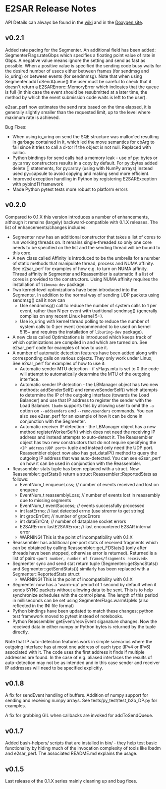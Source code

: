 # E2SAR Release Notes

API Details can always be found in the [wiki](https://github.com/JeffersonLab/E2SAR/wiki) and in the [Doxygen site](https://jeffersonlab.github.io/E2SAR-doc/annotated.html). 

## v0.2.1

Added rate pacing for the Segmenter. An additional field has been added: SegmenterFlags.rateGbps which specifies a floating point value of rate in Gbps. A negative value means ignore the setting and send as fast as possible. When a positive value is specified the sending code busy waits for the desired number of usecs either between frames (for sendmsg and io_uring) or between events (for sendmmsg). Note that when using Segmenter.addToSendQueue() the user must be careful to check that it doesn't return a E2SARErrorc::MemoryError which indicates that the queue is full (in this case the event should be resubmitted at a later time, the method by which the event submission code waits is left to the user).

e2sar_perf now estimates the send rate based on the time elapsed, it is generally slightly smaller than the requested limit, up to the level where maximum rate is achieved.

Bug Fixes:
- When using io_uring on send the SQE structure was malloc'ed resulting in garbage contained in it, which led the move semantics for cbArg to fail since it tries to call a d-tor if the object is not null. Replaced with calloc. 
- Python bindings for send calls had a memory leak - use of py::bytes or py::array constructors results in a copy by default. For py::bytes added delete [] statements, for py::array (using with NumPy arrays) instead used py::capsule to avoid copying and making send more efficient.
- Improved exception handling in Python by registering E2SARException with pybind11 framework
- Made Python pytest tests more robust to platform errors

## v0.2.0

Compared to 0.1.X this version introduces a number of enhancements, although it remains (largely) backward-compatible with 0.1.X releases. The list of enhancements/changes includes:

- Segmenter now has an additional constructor that takes a list of cores to run working threads on. It remains single-threaded so only one core needs to be specified on the list and the sending thread will be bound to this core. 
- A new class called Affinity is introduced to be the umbrella for a number of static methods that manipulate thread, process and NUMA affinity. See e2sar_perf for examples of how e.g. to turn on NUMA affinity. Thread affinity in Segmenter and Reassembler is automatic if a list of cores is provided to the constructors. Using NUMA affinity requires the installation of `libnuma-dev` package.
- Two kernel-level optimizations have been introduced into the Segmenter. In addition to the normal way of sending UDP packets using sendmsg() call it now can
    - Use sendmmsg() call to reduce the number of system calls to 1 per event, rather than N per event with traditional sendmsg() (generally compiles on any recent Linux kernel 5+).
    - Use io_uring with kernel thread polling to reduce the number of system calls to 0 per event (recommended to be used on kernel 5.15+ and requires the installation of `liburing-dev` package). 
- A new class called Optimizations is introduced which keeps track of which optimizations are compiled in and which are turned on. See e2sar_perf code for examples of how to use it.
- A number of automatic detection features have been added along with corresponding calls on various objects. They only work under Linux; See e2sar_perf for examples of how to use it:
    - Automatic sender MTU detection - if sFlags.mtu is set to 0 the code will attempt to automatically determine the MTU of the outgoing interface.
    - Automatic sender IP detection - the LBManager object has two new methods: addSenderSelf() and removeSenderSelf() which attempts to determine the IP of the outgoing interface (towards the Load Balancer) and use that IP address to register the sender with the Load Balancer. `lbadm` supports this by allowing user to omit the `-a` option on `--addsenders` and `--removesenders` commands. You can also see e2sar_perf for an example of how it can be done in conjunction with the Segmenter.
    - Automatic receiver IP detection - the LBManager object has a new method registerWorkerSelf() which does not need the receiving IP address and instead attempts to auto-detect it. The Reassembler object has two new constructors that do not require specifying the `<IP address:UDP port>` tuple and instead only need the UDP port. Reassembler object now also has get_dataIP() method to query the outgoing IP address that was auto-detected. You can see e2sar_perf on how it can be used in conjunction with the Reassembler.
- Reassembler stats tuple has been replaced with a struct. Now Reassembler::getStats() return a struct Reassembler::ReportedStats as follows:
    - EventNum_t enqueueLoss;  // number of events received and lost on enqueue
    - EventNum_t reassemblyLoss; // number of events lost in reassembly due to missing segments
    - EventNum_t eventSuccess; // events successfully processed
    - int lastErrno; // last detected errno (use strerror to get string)
    - int grpcErrCnt; // number of grpcErrors 
    - int dataErrCnt; // number of dataplane socket errors
    - E2SARErrorc lastE2SARError;  // last encountered E2SAR internal error
    - WARNING! This is the point of incompatibility with 0.1.X 
- Reassembler has additional per-port stats of received fragments which can be obtained by calling Reassembler::get_FDStats() (only after threads have been stopped, otherwise error is returned). Returned is a list of pairs `<port number, number of frames/fragments received>`.
- Segmenter sync and send stat return tuple (Segmenter::getSyncStats() and Segmenter::getSendStats()) similarly has been replaced with a Segmenter::ReportedStats struct
    - WARNING! This is the point of incompatibility with 0.1.X
- Segmenter now has a 'warm-up' period of 1 second by default when it sends SYNC packets without allowing data to be sent. This is to help synchronize schedules with the control plane. The length of this period in milliseconds can be set using SegmenterFlags.warmUpMs (also reflected in the INI file format)
- Python bindings have been updated to match these changes; python test framework moved to pytest instead of notebooks.
- Python Reassembler getEvent/recvEvent siganature changes. Now the received data in either numpy or Python bytes is returned by the tuple directly.

Note that IP auto-detection features work in simple scenarios where the outgoing interface has at most one address of each type (IPv4 or IPv6) associated with it. The code uses the first address it finds if multiple addresses are found. In the case of e.g. aliased interfaces the results of auto-detection may not be as intended and in this case sender and receiver IP addresses will need to be specified explicitly.

## v0.1.8

A fix for sendEvent handling of buffers. Addition of numpy support for sending and receiving numpy arrays. See tests/py_test/test_b2b_DP.py for examples.

A fix for grabbing GIL when callbacks are invoked for addToSendQueue. 

## v0.1.7
Added bash-helpers/ scripts that are installed in bin/ - they help test basic functionality by hiding much of the invocation complexity of tools like lbadm and e2sar_perf. The associated README.md explains the usage.

## v0.1.5

Last release of the 0.1.X series mainly cleaning up and bug fixes.



